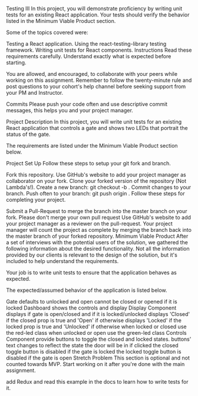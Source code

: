 Testing III
In this project, you will demonstrate proficiency by writing unit tests for an existing React application. Your tests should verify the behavior listed in the Minimum Viable Product section.

Some of the topics covered were:

Testing a React application.
Using the react-testing-library testing framework.
Writing unit tests for React components.
Instructions
Read these requirements carefully. Understand exactly what is expected before starting.

You are allowed, and encouraged, to collaborate with your peers while working on this assignment. Remember to follow the twenty-minute rule and post questions to your cohort's help channel before seeking support from your PM and Instructor.

Commits
Please push your code often and use descriptive commit messages, this helps you and your project manager.

Project Description
In this project, you will write unit tests for an existing React application that controls a gate and shows two LEDs that portrait the status of the gate.

The requirements are listed under the Minimum Viable Product section below.

Project Set Up
Follow these steps to setup your git fork and branch.

 Fork this repository.
 Use GitHub's website to add your project manager as collaborator on your fork.
 Clone your forked version of the repository (Not Lambda's!).
 Create a new branch: git checkout -b <firstName-lastName>.
 Commit changes to your <firstName-lastName> branch.
 Push often to your branch: git push origin <firstName-lastName>.
Follow these steps for completing your project.

 Submit a Pull-Request to merge the <firstName-lastName> branch into the master branch on your fork. Please don't merge your own pull request
 Use GitHub's website to add your project manager as a reviewer on the pull-request.
 Your project manager will count the project as complete by merging the branch back into the master branch of your forked repository.
Minimum Viable Product
After a set of interviews with the potential users of the solution, we gathered the following information about the desired functionality. Not all the information provided by our clients is relevant to the design of the solution, but it's included to help understand the requirements.

Your job is to write unit tests to ensure that the application behaves as expected.

The expected/assumed behavior of the application is listed below.

Gate
defaults to unlocked and open
cannot be closed or opened if it is locked
Dashboard
shows the controls and display
Display Component
displays if gate is open/closed and if it is locked/unlocked
displays 'Closed' if the closed prop is true and 'Open' if otherwise
displays 'Locked' if the locked prop is true and 'Unlocked' if otherwise
when locked or closed use the red-led class
when unlocked or open use the green-led class
Controls Component
provide buttons to toggle the closed and locked states.
buttons' text changes to reflect the state the door will be in if clicked
the closed toggle button is disabled if the gate is locked
the locked toggle button is disabled if the gate is open
Stretch Problem
This section is optional and not counted towards MVP. Start working on it after you're done with the main assignment.

add Redux and read this example in the docs to learn how to write tests for it.